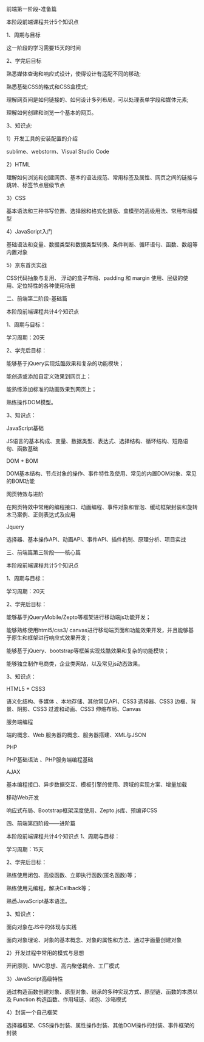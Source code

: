 前端第一阶段-准备篇

本阶段前端课程共计5个知识点

1、周期与目标

这一阶段的学习需要15天的时间

2、学完后目标

熟悉媒体查询和响应式设计，使得设计有适配不同的移动;

熟悉基础CSS的格式和CSS盒模式;

理解网页间是如何链接的、如何设计多列布局，可以处理表单字段和媒体元素;

理解如何创建和浏览一个基本的网页。

3、知识点:

1）开发工具的安装配置的介绍

sublime、webstorm、Visual Studio Code

2）HTML

理解如何浏览和创建网页、基本的语法规范、常用标签及属性、网页之间的链接与跳转、标签节点层级节点

3）CSS

基本语法和三种书写位置、选择器和格式化排版、盒模型的高级用法、常用布局模型

4）JavaScript入门

基础语法和变量、数据类型和数据类型转换、条件判断、循环语句、函数、数组等内置对象

5）京东首页实战

CSS代码抽象与复用、 浮动的盒子布局、padding 和 margin 使用、层级的使用、定位特性的各种使用场景



二、前端第二阶段-基础篇

本阶段前端课程共计4个知识点

1、周期与目标：

学习周期：20天

2、学完后目标：

能够基于jQuery实现炫酷效果和复杂的功能模块；

能创造或添加自定义效果到网页上；

能熟练添加标准的动画效果到网页上；

熟练操作DOM模型。

3、知识点：

JavaScript基础

JS语言的基本构成、变量、数据类型、表达式、选择结构、循环结构、短路语句、函数基础

DOM + BOM

DOM基本结构、节点对象的操作、事件特性及使用、常见的内置DOM对象、常见的BOM功能

网页特效与进阶

在网页特效中常用的编程接口、动画编程、事件对象和冒泡、缓动框架封装和旋转木马案例、正则表达式及应用

Jquery

选择器、基本操作API、动画API、事件API、插件机制、原理分析、项目实战


三、前端篇第三阶段——核心篇

本阶段前端课程共计5个知识点

1、周期与目标：

学习周期：20天

2、学完后目标：

能够基于jQueryMobile/Zepto等框架进行移动端js功能开发；

能够熟练使用html5/css3/ canvas进行移动端页面和功能效果开发，并且能够基于原生和框架进行响应式效果开发；

能够基于jQuery、bootstrap等框架实现炫酷效果和复杂的功能模块；

能够独立制作电商类，企业类网站，以及常见js动态效果。

3、知识点：

HTML5 + CSS3

语义化结构、多媒体 、本地存储、其他常见API、CSS3 选择器、CSS3 边框、背景、阴影、CSS3 过渡和动画、CSS3 伸缩布局、Canvas

服务端编程

端的概念、Web 服务器的概念、服务器搭建、XML与JSON

PHP

PHP基础语法 、PHP服务端编程基础

AJAX

基本编程接口、异步数据交互、模板引擎的使用、跨域的实现方案、增量加载

移动Web开发

响应式布局、Bootstrap框架深度使用、Zepto.js库、预编译CSS


四、前端第四阶段——进阶篇

本阶段前端课程共计4个知识点
1、周期与目标：

学习周期：15天

2、学完后目标：

熟练使用闭包、高级函数、立即执行函数(匿名函数)等；

熟练使用元编程，解决Callback等；

熟悉JavaScript基本语法。

3、知识点：

面向对象在JS中的体现与实践

面向对象理论、对象的基本概念、对象的属性和方法、通过字面量创建对象

2）开发过程中常用的模式与思想

开闭原则、MVC思想、高内聚低耦合、工厂模式

3）JavaScript高级特性

通过构造函数创建对象、原型对象、继承的多种实现方式、原型链、函数的本质以及 Function 构造函数、作用域链、闭包、沙箱模式

4）封装一个自己框架

选择器框架、CSS操作封装、属性操作封装、其他DOM操作的封装、事件框架的封装
